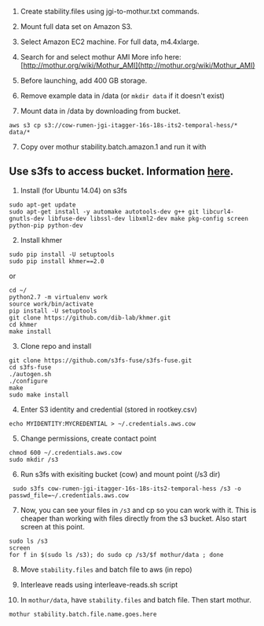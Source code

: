1. Create stability.files using jgi-to-mothur.txt commands.

2. Mount full data set on Amazon S3.

3. Select Amazon EC2 machine. For full data, m4.4xlarge.

5. Search for and select mothur AMI
More info here: [http://mothur.org/wiki/Mothur_AMI](http://mothur.org/wiki/Mothur_AMI)

4. Before launching, add 400 GB storage.

5. Remove example data in /data (or `mkdir data` if it doesn't exist)

6. Mount data in /data by downloading from bucket.

  ```shell
  aws s3 cp s3://cow-rumen-jgi-itagger-16s-18s-its2-temporal-hess/* data/*
  ```


7. Copy over mothur stability.batch.amazon.1 and run it with 


## Use s3fs to access bucket. Information [here](https://github.com/s3fs-fuse/s3fs-fuse).

1. Install (for Ubuntu 14.04) on s3fs

  ```shell
  sudo apt-get update
  sudo apt-get install -y automake autotools-dev g++ git libcurl4-gnutls-dev libfuse-dev libssl-dev libxml2-dev make pkg-config screen python-pip python-dev
  ```
2. Install khmer 

  ```shell
  sudo pip install -U setuptools
  sudo pip install khmer==2.0
  ```
  
  or

  ```shell
  cd ~/
  python2.7 -m virtualenv work
  source work/bin/activate
  pip install -U setuptools
  git clone https://github.com/dib-lab/khmer.git
  cd khmer
  make install
  ```
3. Clone repo and install

  ```shell
  git clone https://github.com/s3fs-fuse/s3fs-fuse.git
  cd s3fs-fuse
  ./autogen.sh
  ./configure
  make
  sudo make install
  ```
  
4. Enter S3 identity and credential (stored in rootkey.csv)

  ```shell
  echo MYIDENTITY:MYCREDENTIAL > ~/.credentials.aws.cow
  ```
5. Change permissions, create contact point

  ```shell
  chmod 600 ~/.credentials.aws.cow
  sudo mkdir /s3
  ```

6. Run s3fs with exisiting bucket (cow) and mount point (/s3 dir)

  ```shell
   sudo s3fs cow-rumen-jgi-itagger-16s-18s-its2-temporal-hess /s3 -o passwd_file=~/.credentials.aws.cow
  ```
  
7. Now, you can see your files in `/s3` and cp so you can work with it. This is cheaper than working with files directly from the s3 bucket. Also start screen at this point.

  ```shell
  sudo ls /s3
  screen
  for f in $(sudo ls /s3); do sudo cp /s3/$f mothur/data ; done
  ```
8. Move `stability.files` and batch file to aws (in repo)

9. Interleave reads using interleave-reads.sh script

10. In `mothur/data`, have `stability.files` and batch file. Then start mothur.

  ```shell
  mothur stability.batch.file.name.goes.here
  ```
